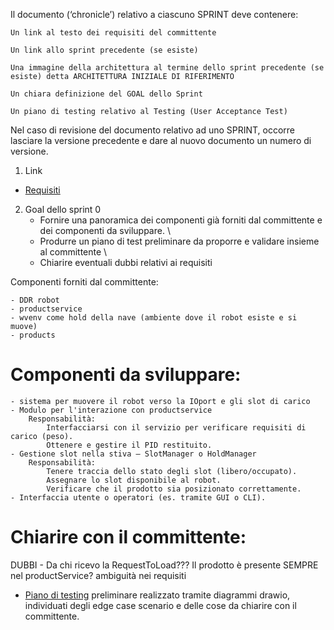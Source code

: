 Il documento (‘chronicle’) relativo a ciascuno SPRINT deve contenere:

    Un link al testo dei requisiti del committente

    Un link allo sprint precedente (se esiste)

    Una immagine della architettura al termine dello sprint precedente (se esiste) detta ARCHITETTURA INIZIALE DI RIFERIMENTO

    Un chiara definizione del GOAL dello Sprint

    Un piano di testing relativo al Testing (User Acceptance Test)

Nel caso di revisione del documento relativo ad uno SPRINT, occorre lasciare la versione precedente e dare al nuovo documento un numero di versione.





1. Link
* [Requisiti](TemaFinale25.html)

  
2. Goal dello sprint 0
    - Fornire una panoramica dei componenti già forniti dal committente e dei componenti da sviluppare. \
    - Produrre un piano di test preliminare da proporre e validare insieme al committente \
    - Chiarire eventuali dubbi relativi ai requisiti
   

Componenti forniti dal committente:

    - DDR robot
    - productservice
    - wvenv come hold della nave (ambiente dove il robot esiste e si muove)
    - products
    
# Componenti da sviluppare:

    - sistema per muovere il robot verso la IOport e gli slot di carico
    - Modulo per l'interazione con productservice
        Responsabilità:
            Interfacciarsi con il servizio per verificare requisiti di carico (peso).
            Ottenere e gestire il PID restituito.
    - Gestione slot nella stiva – SlotManager o HoldManager
        Responsabilità:
            Tenere traccia dello stato degli slot (libero/occupato).
            Assegnare lo slot disponibile al robot.
            Verificare che il prodotto sia posizionato correttamente.
    - Interfaccia utente o operatori (es. tramite GUI o CLI).

# Chiarire con il committente:
DUBBI -
Da chi ricevo la RequestToLoad???
Il prodotto è presente SEMPRE nel productService? ambiguità nei requisiti

* [Piano di testing](Sprint0.drawio) preliminare realizzato tramite diagrammi drawio, individuati degli edge case scenario e delle cose da chiarire con il committente.
